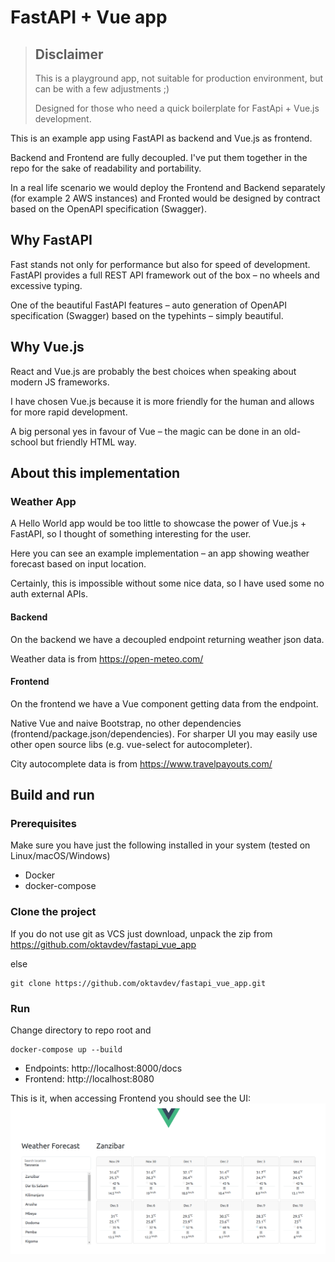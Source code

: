 # FastAPI + Vue app

> ## Disclaimer
> 
> This is a playground app, not suitable for production environment, but can be with a few adjustments ;)
> 
> Designed for those who need a quick boilerplate for FastApi + Vue.js development.


This is an example app using FastAPI as backend and Vue.js as frontend.

Backend and Frontend are fully decoupled.
I've put them together in the repo for the sake of readability and portability.

In a real life scenario we would deploy the Frontend and Backend separately (for example 2  AWS instances) 
and Fronted would be designed by contract based on the OpenAPI specification (Swagger).

## Why FastAPI
Fast stands not only for performance but also for speed of development.
FastAPI provides a full REST API framework out of the box – no wheels and excessive typing.

One of the beautiful FastAPI features – auto generation of OpenAPI specification (Swagger) based on the typehints – simply beautiful.


## Why Vue.js
React and Vue.js are probably the best choices when speaking about modern JS frameworks.

I have chosen Vue.js because it is more friendly for the human and allows for more rapid development.

A big personal yes in favour of Vue – the magic can be done in an old-school but friendly HTML way.

## About this implementation

### Weather App
A Hello World app would be too little to showcase the power of Vue.js + FastAPI, so I thought of something 
interesting for the user.

Here you can see an example implementation – an app showing weather forecast based on input location.

Certainly, this is impossible without some nice data, so I have used some no auth external APIs.

#### Backend

On the backend we have a decoupled endpoint returning weather json data.

Weather data is from https://open-meteo.com/

#### Frontend
On the frontend we have a Vue component getting data from the endpoint.

Native Vue and naive Bootstrap, no other dependencies (frontend/package.json/dependencies).
For sharper UI you may easily use other open source libs (e.g. vue-select for autocompleter).

City autocomplete data is from https://www.travelpayouts.com/

## Build and run

### Prerequisites

Make sure you have just the following installed in your system (tested on Linux/macOS/Windows)  

- Docker
- docker-compose

### Clone the project

If you do not use git as VCS just download, unpack the zip from https://github.com/oktavdev/fastapi_vue_app

else

```shell
git clone https://github.com/oktavdev/fastapi_vue_app.git
```

### Run

Change directory to repo root and
```shell
docker-compose up --build
```

- Endpoints: http://localhost:8000/docs
- Frontend: http://localhost:8080

This is it, when accessing Frontend you should see the UI:
![Example](frontend/public/weather_forecast.png)



